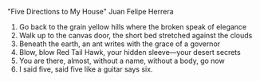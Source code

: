 "Five Directions to My House"
Juan Felipe Herrera


1. Go back to the grain yellow hills where the broken speak of elegance
2. Walk up to the canvas door, the short bed stretched against the clouds
3. Beneath the earth, an ant writes with the grace of a governor
4. Blow, blow Red Tail Hawk, your hidden sleeve—your desert secrets
5. You are there, almost, without a name, without a body, go now
6. I said five, said five like a guitar says six.

